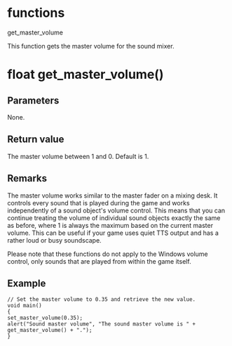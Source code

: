 # functions

get_master_volume

  


This function gets the master volume for the sound mixer.  


# float get_master_volume()

## Parameters

None.

## Return value

The master volume between 1 and 0. Default is 1.

## Remarks

The master volume works similar to the master fader on a mixing desk. It controls every sound that is played during the game and works independently of a sound object's volume control. This means that you can continue treating the volume of individual sound objects exactly the same as before, where 1 is always the maximum based on the current master volume. This can be useful if your game uses quiet TTS output and has a rather loud or busy soundscape.

Please note that these functions do not apply to the Windows volume control, only sounds that are played from within the game itself.

## Example


```
// Set the master volume to 0.35 and retrieve the new value.
void main()
{
set_master_volume(0.35);
alert("Sound master volume", "The sound master volume is " + get_master_volume() + ".");
}

```
